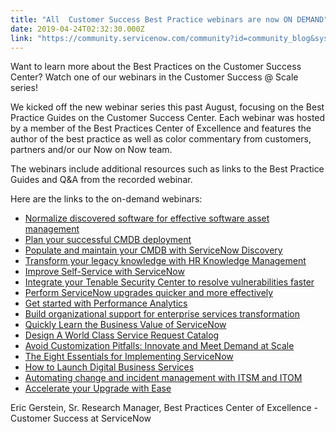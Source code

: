 ```yaml
---
title: "All  Customer Success Best Practice webinars are now ON DEMAND"
date: 2019-04-24T02:32:30.000Z
link: "https://community.servicenow.com/community?id=community_blog&sys_id=a26f81b4db89f7000be6a345ca9619fb"
---
```

<p>Want to learn more about the Best Practices on the Customer Success Center? Watch one of our webinars in the Customer Success &#64; Scale series!</p>
<p>We kicked off the new webinar series this past August, focusing on the Best Practice Guides on the Customer Success Center. Each webinar was hosted by a member of the Best Practices Center of Excellence and features the author of the best practice as well as color commentary from customers, partners and/or our Now on Now team.</p>
<p>The webinars include additional resources such as links to the Best Practice Guides and Q&amp;A from the recorded webinar.</p>
<p>Here are the links to the on-demand webinars:</p>
<ul><li><a href="https://community.servicenow.com/community?id&#61;community_event&amp;sys_id&#61;ea8764addb9d93483882fb651f961989" rel="nofollow">Normalize discovered software for effective software asset management</a></li><li><a href="https://gateway.on24.com/wcc/gateway/servicenow/1237365/1639293/customer-panel-planning-a-successful-cmdb-deployment" rel="nofollow">Plan your successful CMDB deployment</a></li><li><a href="https://gateway.on24.com/wcc/gateway/servicenow/1237365/1649887/customer-panel-populate-and-maintain-your-cmdb-with-discovery" rel="nofollow">Populate and maintain your CMDB with ServiceNow Discovery</a></li><li><a href="https://community.servicenow.com/community?id&#61;community_event&amp;sys_id&#61;e3316c29dbd993483882fb651f96194c&amp;view_source&#61;searchResult" rel="nofollow">Transform your legacy knowledge with HR Knowledge Management</a></li><li><a href="https://community.servicenow.com/community?id&#61;community_event&amp;sys_id&#61;02dbf8addb19d3483882fb651f961929" rel="nofollow">Improve Self-Service with ServiceNow</a></li><li><a href="https://event.on24.com/wcc/r/1813201/C21E9ABC51CABD21C48BD99E6E0D9DA1" rel="nofollow">Integrate your Tenable Security Center to resolve vulnerabilities faster</a></li><li><a href="https://event.on24.com/wcc/r/1820782/4C2B05CC8CA315AC5F95E24E09BD7CF7" rel="nofollow">Perform ServiceNow upgrades quicker and more effectively</a></li><li><a href="https://event.on24.com/wcc/r/1810556/F6F3F796601209AEB922002FCB433569" rel="nofollow">Get started with Performance Analytics</a></li><li><a href="https://event.on24.com/wcc/r/1829746/FE1DCE92B420B90B394780F08198ACDC" rel="nofollow">Build organizational support for enterprise services transformation</a></li><li><a href="https://event.on24.com/wcc/r/1839922/C57E8A0C2B2BB60289B652D12CF07C3B" rel="nofollow">Quickly Learn the Business Value of ServiceNow</a></li><li><a href="https://event.on24.com/wcc/r/1839924/AC1897BE3954EEE6849B4A59758AC0A2" rel="nofollow">Design A World Class Service Request Catalog</a></li><li><a href="https://event.on24.com/wcc/r/1839926/45DFFF51B7B3EEB341277EB0A2708439" rel="nofollow">Avoid Customization Pitfalls: Innovate and Meet Demand at Scale</a></li><li><a href="https://event.on24.com/wcc/r/1865642/30F2814351EF0D96EF0C9B62CB002A2E" rel="nofollow">The Eight Essentials for Implementing ServiceNow</a></li><li><a href="https://event.on24.com/wcc/r/1865661/DEAA839436F88B1CA3FB063FC946CAB5" rel="nofollow">How to Launch Digital Business Services</a></li><li><a href="https://event.on24.com/wcc/r/1865669/35BD73EF27789B10845D690C0BC68D9A" rel="nofollow">Automating change and incident management with ITSM and ITOM</a></li><li><a href="https://event.on24.com/wcc/r/1884501/4979E566ABFAD77414703A0091EA457C" rel="nofollow">Accelerate your Upgrade with Ease</a></li></ul>
<p>Eric Gerstein, Sr. Research Manager, Best Practices Center of Excellence - Customer Success at ServiceNow</p>